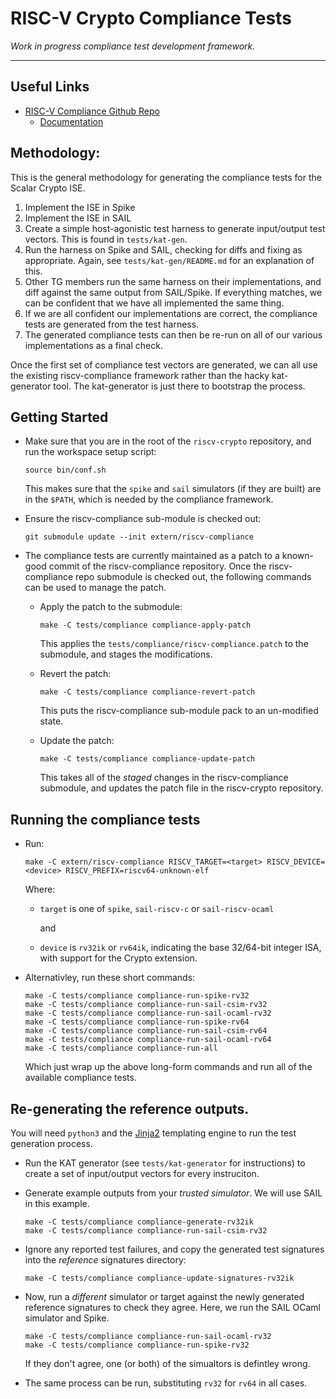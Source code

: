 
# RISC-V Crypto Compliance Tests

*Work in progress compliance test development framework.*

---

## Useful Links

- [RISC-V Compliance Github Repo](https://github.com/riscv/riscv-compliance)
  - [Documentation](https://github.com/riscv/riscv-compliance/tree/master/doc)


## Methodology:

This is the general methodology for generating the compliance tests for
the Scalar Crypto ISE.

1. Implement the ISE in Spike
2. Implement the ISE in SAIL
3. Create a simple host-agonistic test harness to generate input/output test
   vectors. This is found in `tests/kat-gen`.
4. Run the harness on Spike and SAIL, checking for diffs and fixing as
   appropriate. Again, see `tests/kat-gen/README.md` for an explanation
   of this.
5. Other TG members run the same harness on their implementations, and diff
   against the same output from SAIL/Spike. If everything matches, we can be
   confident that we have all implemented the same thing.
6. If we are all confident our implementations are correct, the compliance
   tests are generated from the test harness.
7. The generated compliance tests can then be re-run on all of our various
   implementations as a final check.

Once the first set of compliance test vectors are generated, we can all
use the existing riscv-compliance framework rather than the hacky
kat-generator tool. The kat-generator is just there to bootstrap the
process.

## Getting Started

- Make sure that you are in the root of the `riscv-crypto` repository, and
  run the workspace setup script:

  ```
  source bin/conf.sh
  ```

  This makes sure that the `spike` and `sail` simulators (if they are
  built) are in the `$PATH`, which is needed by the compliance framework.

- Ensure the riscv-compliance sub-module is checked out:

  ```
  git submodule update --init extern/riscv-compliance
  ```

- The compliance tests are currently maintained as a patch to a known-good
  commit of the riscv-compliance repository.
  Once the riscv-compliance repo submodule is checked out, the following
  commands can be used to manage the patch.

  - Apply the patch to the submodule:

    ```
    make -C tests/compliance compliance-apply-patch
    ```

    This applies the `tests/compliance/riscv-compliance.patch` to
    the submodule, and stages the modifications.

  - Revert the patch:
    
    ```
    make -C tests/compliance compliance-revert-patch
    ```
    
    This puts the riscv-compliance sub-module pack to an un-modified state.

  - Update the patch:
    
    ```
    make -C tests/compliance compliance-update-patch
    ```

    This takes all of the *staged* changes in the riscv-compliance
    submodule, and updates the patch file in the riscv-crypto
    repository.


## Running the compliance tests

- Run:

  ```make
  make -C extern/riscv-compliance RISCV_TARGET=<target> RISCV_DEVICE=<device> RISCV_PREFIX=riscv64-unknown-elf
  ```

  Where:

  - `target` is one of `spike`, `sail-riscv-c` or `sail-riscv-ocaml`

    and

  - `device` is `rv32ik` or `rv64ik`, indicating the base 32/64-bit integer
    ISA, with support for the Crypto extension.


- Alternativley, run these short commands:

  ```make
  make -C tests/compliance compliance-run-spike-rv32
  make -C tests/compliance compliance-run-sail-csim-rv32
  make -C tests/compliance compliance-run-sail-ocaml-rv32
  make -C tests/compliance compliance-run-spike-rv64
  make -C tests/compliance compliance-run-sail-csim-rv64
  make -C tests/compliance compliance-run-sail-ocaml-rv64
  make -C tests/compliance compliance-run-all
  ```

  Which just wrap up the above long-form commands and run all of the
  available compliance tests.


## Re-generating the reference outputs.

You will need `python3` and the [Jinja2](https://jinja.palletsprojects.com/en/2.11.x/) templating engine to run the test generation process.

- Run the KAT generator (see `tests/kat-generator` for instructions)
  to create a set of input/output vectors for every instruciton.

- Generate example outputs from your *trusted simulator*. We will use
  SAIL in this example.

  ```make
  make -C tests/compliance compliance-generate-rv32ik
  make -C tests/compliance compliance-run-sail-csim-rv32
  ```

- Ignore any reported test failures, and copy the generated test
  signatures into the *reference* signatures directory:

  ```
  make -C tests/compliance compliance-update-signatures-rv32ik
  ```

- Now, run a *different* simulator or target against the newly generated
  reference signatures to check they agree.
  Here, we run the SAIL OCaml simulator and Spike.

  ```make
  make -C tests/compliance compliance-run-sail-ocaml-rv32
  make -C tests/compliance compliance-run-spike-rv32
  ```

  If they don't agree, one (or both) of the simualtors is defintley wrong.

- The same process can be run, substituting `rv32` for `rv64` in all cases.

